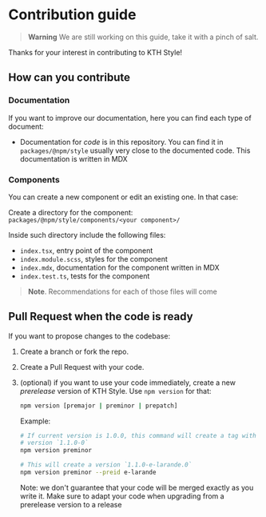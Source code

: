 # Contribution guide

> **Warning**
> We are still working on this guide, take it with a pinch of salt.

Thanks for your interest in contributing to KTH Style!

## How can you contribute

### Documentation

If you want to improve our documentation, here you can find each type of document:

- Documentation for _code_ is in this repository. You can find it in `packages/@npm/style` usually very close to the documented code. This documentation is written in MDX

### Components

You can create a new component or edit an existing one. In that case:

Create a directory for the component: `packages/@npm/style/components/<your component>/`

Inside such directory include the following files:

- `index.tsx`, entry point of the component
- `index.module.scss`, styles for the component
- `index.mdx`, documentation for the component written in MDX
- `index.test.ts`, tests for the component

> **Note**. Recommendations for each of those files will come

## Pull Request when the code is ready

If you want to propose changes to the codebase:

1. Create a branch or fork the repo.
2. Create a Pull Request with your code.
3. (optional) if you want to use your code immediately, create a new _prerelease_ version of KTH Style. Use `npm version` for that:

   ```sh
   npm version [premajor | preminor | prepatch]
   ```

   Example:

   ```sh
   # If current version is 1.0.0, this command will create a tag with
   # version `1.1.0-0`
   npm version preminor

   # This will create a version `1.1.0-e-larande.0`
   npm version preminor --preid e-larande
   ```

   Note: we don't guarantee that your code will be merged exactly as you write it. Make sure to adapt your code when upgrading from a prerelease version to a release
